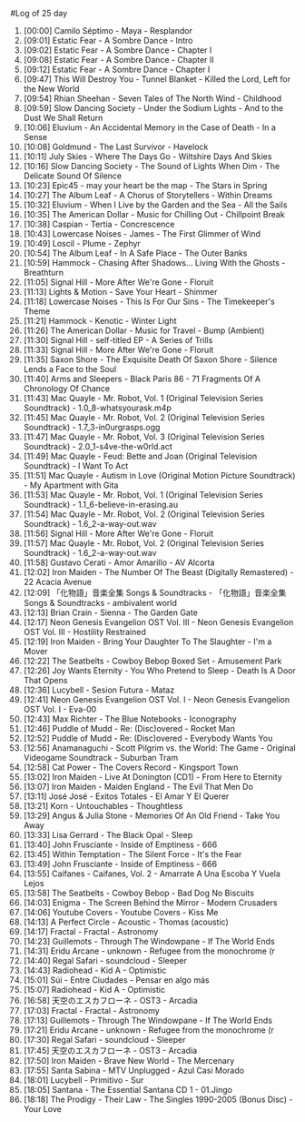 #Log of 25 day

1. [00:00] Camilo Séptimo - Maya - Resplandor
1. [09:01] Estatic Fear - A Sombre Dance - Intro
1. [09:02] Estatic Fear - A Sombre Dance - Chapter I
1. [09:08] Estatic Fear - A Sombre Dance - Chapter II
1. [09:12] Estatic Fear - A Sombre Dance - Chapter I
1. [09:47] This Will Destroy You - Tunnel Blanket - Killed the Lord, Left for the New World
1. [09:54] Rhian Sheehan - Seven Tales of The North Wind - Childhood
1. [09:59] Slow Dancing Society - Under the Sodium Lights - And to the Dust We Shall Return
1. [10:06] Eluvium - An Accidental Memory in the Case of Death - In a Sense
1. [10:08] Goldmund - The Last Survivor - Havelock
1. [10:11] July Skies - Where The Days Go - Wiltshire Days And Skies
1. [10:16] Slow Dancing Society - The Sound of Lights When Dim - The Delicate Sound Of Silence
1. [10:23] Epic45 - may your heart be the map - The Stars in Spring
1. [10:27] The Album Leaf - A Chorus of Storytellers - Within Dreams
1. [10:32] Eluvium - When I Live by the Garden and the Sea - All the Sails
1. [10:35] The American Dollar - Music for Chilling Out - Chillpoint Break
1. [10:38] Caspian - Tertia - Concrescence
1. [10:43] Lowercase Noises - James - The First Glimmer of Wind
1. [10:49] Loscil - Plume - Zephyr
1. [10:54] The Album Leaf - In A Safe Place - The Outer Banks
1. [10:59] Hammock - Chasing After Shadows... Living With the Ghosts - Breathturn
1. [11:05] Signal Hill - More After We're Gone - Floruit
1. [11:13] Lights & Motion - Save Your Heart - Shimmer
1. [11:18] Lowercase Noises - This Is For Our Sins - The Timekeeper's Theme
1. [11:21] Hammock - Kenotic - Winter Light
1. [11:26] The American Dollar - Music for Travel - Bump (Ambient)
1. [11:30] Signal Hill - self-titled EP - A Series of Trills
1. [11:33] Signal Hill - More After We're Gone - Floruit
1. [11:35] Saxon Shore - The Exquisite Death Of Saxon Shore - Silence Lends a Face to the Soul
1. [11:40] Arms and Sleepers - Black Paris 86 - 71 Fragments Of A Chronology Of Chance
1. [11:43] Mac Quayle - Mr. Robot, Vol. 1 (Original Television Series Soundtrack) - 1.0_8-whatsyourask.m4p
1. [11:45] Mac Quayle - Mr. Robot, Vol. 2 (Original Television Series Soundtrack) - 1.7_3-in0urgrasps.ogg
1. [11:47] Mac Quayle - Mr. Robot, Vol. 3 (Original Television Series Soundtrack) - 2.0_1-s4ve-the-w0rld.act
1. [11:49] Mac Quayle - Feud: Bette and Joan (Original Television Soundtrack) - I Want To Act
1. [11:51] Mac Quayle - Autism in Love (Original Motion Picture Soundtrack) - My Apartment with Gita
1. [11:53] Mac Quayle - Mr. Robot, Vol. 1 (Original Television Series Soundtrack) - 1.1_6-believe-in-erasing.au
1. [11:54] Mac Quayle - Mr. Robot, Vol. 2 (Original Television Series Soundtrack) - 1.6_2-a-way-out.wav
1. [11:56] Signal Hill - More After We're Gone - Floruit
1. [11:57] Mac Quayle - Mr. Robot, Vol. 2 (Original Television Series Soundtrack) - 1.6_2-a-way-out.wav
1. [11:58] Gustavo Cerati - Amor Amarillo - AV Alcorta
1. [12:02] Iron Maiden - The Number Of The Beast (Digitally Remastered) - 22 Acacia Avenue
1. [12:09] 「化物語」音楽全集 Songs & Soundtracks - 「化物語」音楽全集 Songs & Soundtracks - ambivalent world
1. [12:13] Brian Crain - Sienna - The Garden Gate
1. [12:17] Neon Genesis Evangelion OST Vol. III - Neon Genesis Evangelion OST Vol. III - Hostility Restrained
1. [12:19] Iron Maiden - Bring Your Daughter To The Slaughter - I'm a Mover
1. [12:22] The Seatbelts - Cowboy Bebop Boxed Set - Amusement Park
1. [12:26] Joy Wants Eternity - You Who Pretend to Sleep - Death Is A Door That Opens
1. [12:36] Lucybell - Sesion Futura - Mataz
1. [12:41] Neon Genesis Evangelion OST Vol. I - Neon Genesis Evangelion OST Vol. I - Eva-00
1. [12:43] Max Richter - The Blue Notebooks - Iconography
1. [12:46] Puddle of Mudd - Re: (Disc)overed - Rocket Man
1. [12:52] Puddle of Mudd - Re: (Disc)overed - Everybody Wants You
1. [12:56] Anamanaguchi - Scott Pilgrim vs. the World: The Game - Original Videogame Soundtrack - Suburban Tram
1. [12:58] Cat Power - The Covers Record - Kingsport Town
1. [13:02] Iron Maiden - Live At Donington (CD1) - From Here to Eternity
1. [13:07] Iron Maiden - Maiden England - The Evil That Men Do
1. [13:11] José José - Exitos Totales - El Amar Y El Querer
1. [13:21] Korn - Untouchables - Thoughtless
1. [13:29] Angus & Julia Stone - Memories Of An Old Friend - Take You Away
1. [13:33] Lisa Gerrard - The Black Opal - Sleep
1. [13:40] John Frusciante - Inside of Emptiness - 666
1. [13:45] Within Temptation - The Silent Force - It's the Fear
1. [13:49] John Frusciante - Inside of Emptiness - 666
1. [13:55] Caifanes - Caifanes, Vol. 2 - Amarrate A Una Escoba Y Vuela Lejos
1. [13:58] The Seatbelts - Cowboy Bebop - Bad Dog No Biscuits
1. [14:03] Enigma - The Screen Behind the Mirror - Modern Crusaders
1. [14:06] Youtube Covers - Youtube Covers - Kiss Me
1. [14:13] A Perfect Circle - Acoustic - Thomas (acoustic)
1. [14:17] Fractal - Fractal - Astronomy
1. [14:23] Guillemots - Through The Windowpane - If The World Ends
1. [14:31] Eridu Arcane - unknown - Refugee from the monochrome (r
1. [14:40] Regal Safari - soundcloud - Sleeper
1. [14:43] Radiohead - Kid A - Optimistic
1. [15:01] Súi - Entre Ciudades - Pensar en algo más
1. [15:07] Radiohead - Kid A - Optimistic
1. [16:58] 天空のエスカフローネ - OST3 - Arcadia
1. [17:03] Fractal - Fractal - Astronomy
1. [17:13] Guillemots - Through The Windowpane - If The World Ends
1. [17:21] Eridu Arcane - unknown - Refugee from the monochrome (r
1. [17:30] Regal Safari - soundcloud - Sleeper
1. [17:45] 天空のエスカフローネ - OST3 - Arcadia
1. [17:50] Iron Maiden - Brave New World - The Mercenary
1. [17:55] Santa Sabina - MTV Unplugged - Azul Casi Morado
1. [18:01] Lucybell - Primitivo - Sur
1. [18:05] Santana - The Essential Santana CD 1 - 01.Jingo
1. [18:18] The Prodigy - Their Law - The Singles 1990-2005 (Bonus Disc) - Your Love

